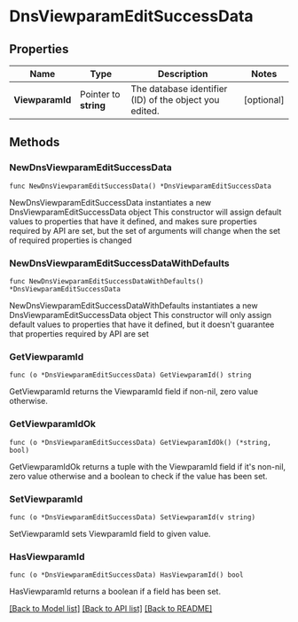 # DnsViewparamEditSuccessData

## Properties

Name | Type | Description | Notes
------------ | ------------- | ------------- | -------------
**ViewparamId** | Pointer to **string** | The database identifier (ID) of the object you edited. | [optional] 

## Methods

### NewDnsViewparamEditSuccessData

`func NewDnsViewparamEditSuccessData() *DnsViewparamEditSuccessData`

NewDnsViewparamEditSuccessData instantiates a new DnsViewparamEditSuccessData object
This constructor will assign default values to properties that have it defined,
and makes sure properties required by API are set, but the set of arguments
will change when the set of required properties is changed

### NewDnsViewparamEditSuccessDataWithDefaults

`func NewDnsViewparamEditSuccessDataWithDefaults() *DnsViewparamEditSuccessData`

NewDnsViewparamEditSuccessDataWithDefaults instantiates a new DnsViewparamEditSuccessData object
This constructor will only assign default values to properties that have it defined,
but it doesn't guarantee that properties required by API are set

### GetViewparamId

`func (o *DnsViewparamEditSuccessData) GetViewparamId() string`

GetViewparamId returns the ViewparamId field if non-nil, zero value otherwise.

### GetViewparamIdOk

`func (o *DnsViewparamEditSuccessData) GetViewparamIdOk() (*string, bool)`

GetViewparamIdOk returns a tuple with the ViewparamId field if it's non-nil, zero value otherwise
and a boolean to check if the value has been set.

### SetViewparamId

`func (o *DnsViewparamEditSuccessData) SetViewparamId(v string)`

SetViewparamId sets ViewparamId field to given value.

### HasViewparamId

`func (o *DnsViewparamEditSuccessData) HasViewparamId() bool`

HasViewparamId returns a boolean if a field has been set.


[[Back to Model list]](../README.md#documentation-for-models) [[Back to API list]](../README.md#documentation-for-api-endpoints) [[Back to README]](../README.md)


